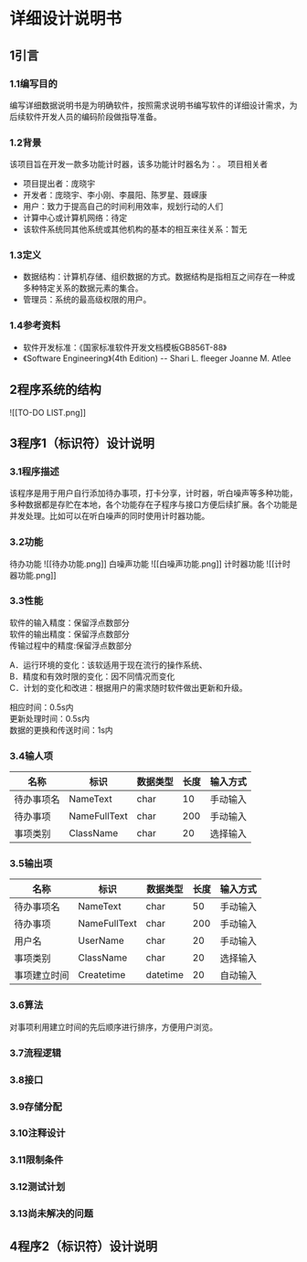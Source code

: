 # 详细设计说明书

## 1引言

### 1.1编写目的
<!--说明编写这份详细设计说明书的目的，指出预期的读者。-->
编写详细数据说明书是为明确软件，按照需求说明书编写软件的详细设计需求，为后续软件开发人员的编码阶段做指导准备。

### 1.2背景
<!--说明：-->
<!--- 待开发软件系统的名称；-->
<!--- 本项目的任务提出者、开发者、用户和运行该程序系统的计算中心。-->
该项目旨在开发一款多功能计时器，该多功能计时器名为：。
项目相关者
- 项目提出者：庞晓宇
- 开发者：庞晓宇、李小刚、李晨阳、陈罗星、聂嵘康
- 用户：致力于提高自己的时间利用效率，规划行动的人们
- 计算中心或计算机网络：待定
- 该软件系统同其他系统或其他机构的基本的相互来往关系：暂无

### 1.3定义
<!--列出本文件中用到专门术语的定义和外文首字母组词的原词组。-->
- 数据结构：计算机存储、组织数据的方式。数据结构是指相互之间存在一种或多种特定关系的数据元素的集合。
- 管理员：系统的最高级权限的用户。

### 1.4参考资料
<!--列出有关的参考资料，如：-->
<!--- 本项目的经核准的计划任务书或合同、上级机关的批文；-->
<!--- 属于本项目的其他已发表的文件；-->
<!--- 本文件中各处引用到的文件资料，包括所要用到的软件开发标准。列出这些文件的标题、文件编号、发表日期和出版单位，说明能够取得这些文件的来源。-->
- 软件开发标准：《国家标准软件开发文档模板GB856T-88》
- 《Software Engineering》(4th Edition) -- Shari L. fleeger Joanne M. Atlee


## 2程序系统的结构
<!--用一系列图表列出本程序系统内的每个程序（包括每个模块和子程序）的名称、标识符和它们之间 的层次结构关系。-->
![[TO-DO LIST.png]]

## 3程序1（标识符）设计说明
<!--从本章开始，逐个地给出各个层次中的每个程序的设计考虑。以下给出的提纲是针对一般情况的。对于一个具体的模块，尤其是层次比较低的模块或子程序，其很多条目的内容往往与它所隶属的上一层 模块的对应条目的内容相同，在这种情况下，只要简单地说明这一点即可。-->


### 3.1程序描述
<!--给出对该程序的简要描述，主要说明安排设计本程序的目的意义，并且，还要说明本程序的特点（如 是常驻内存还是非常驻？是否子程序？是可重人的还是不可重人的？有无覆盖要求？是顺序处理还是并发处理等）。-->
该程序是用于用户自行添加待办事项，打卡分享，计时器，听白噪声等多种功能，多种数据都是存贮在本地，各个功能存在子程序与接口方便后续扩展。各个功能是并发处理。比如可以在听白噪声的同时使用计时器功能。

### 3.2功能
<!--说明该程序应具有的功能，可采用IPO图（即输入一处理一输出图）的形式。-->
待办功能
![[待办功能.png]]
白噪声功能
![[白噪声功能.png]]
计时器功能
![[计时器功能.png]]
### 3.3性能
<!--说明对该程序的全部性能要求，包括对精度、灵活性和时间特性的要求。-->
软件的输入精度：保留浮点数部分  
软件的输出精度：保留浮点数部分  
传输过程中的精度:保留浮点数部分

A．运行环境的变化：该软适用于现在流行的操作系统、  
B．精度和有效时限的变化：因不同情况而变化  
C．计划的变化和改进：根据用户的需求随时软件做出更新和升级。

相应时间：0.5s内  
更新处理时间：0.5s内  
数据的更换和传送时间：1s内
### 3.4输人项
<!--给出对每一个输入项的特性，包括名称、标识、数据的类型和格式、数据值的有效范围、输入的方式。数量和频度、输入媒体、输入数据的来源和安全保密条件等等。-->
| 名称    | 标识        | 数据类型 | 长度|输入方式|
| ---------- | -------------- | ------- |----|--|
| 待办事项名 | NameText | char    |10|手动输入|
| 待办事项 | NameFullText | char    |200|手动输入|
| 事项类别| ClassName|char|20|选择输入|

### 3.5输出项
<!--给出对每一个输出项的特性，包括名称、标识、数据的类型和格式，数据值的有效范围，输出的形式、数量和频度，输出媒体、对输出图形及符号的说明、安全保密条件等等。-->
| 名称    | 标识        | 数据类型 | 长度|输入方式|
| ---------- | -------------- | ------- |----|--|
| 待办事项名 | NameText | char    |50|手动输入|
| 待办事项 | NameFullText | char    |200|手动输入|
| 用户名| UserName|char|20|手动输入|
| 事项类别| ClassName|char|20|选择输入|
| 事项建立时间| Createtime|datetime|20|自动输入|

### 3.6算法
<!--详细说明本程序所选用的算法，具体的计算公式和计算步骤。-->
对事项利用建立时间的先后顺序进行排序，方便用户浏览。

### 3.7流程逻辑
<!--用图表（例如流程图、判定表等）辅以必要的说明来表示本程序的逻辑流程。-->

### 3.8接口
<!--用图的形式说明本程序所隶属的上一层模块及隶属于本程序的下一层模块、子程序，说明参数赋值和调用方式，说明与本程序相直接关联的数据结构（数据库、数据文卷）。-->

### 3.9存储分配
<!--根据需要，说明本程序的存储分配。-->

### 3.10注释设计
<!--说明准备在本程序中安排的注释，如：-->
<!--- 加在模块首部的注释；-->
<!--- 加在各分枝点处的注释；-->
<!--- 对各变量的功能、范围、缺省条件等所加的注释；-->
<!--- 对使用的逻辑所加的注释等等。-->

### 3.11限制条件
<!--说明本程序运行中所受到的限制条件。-->

### 3.12测试计划
<!--说明对本程序进行单体测试的计划，包括对测试的技术要求、输入数据、预期结果、进度安排、人员职责、设备条件驱动程序及桩模块等的规定。-->

### 3.13尚未解决的问题
<!--说明在本程序的设计中尚未解决而设计者认为在软件完成之前应解决的问题。-->


## 4程序2（标识符）设计说明
<!--用类似F．3的方式，说明第2个程序乃至第N个程序的设计考虑。-->
<!--......-->
